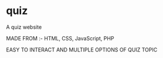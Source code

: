 # quiz
A quiz website


MADE FROM :-
HTML, CSS, JavaScript, PHP


EASY TO INTERACT AND MULTIPLE OPTIONS OF QUIZ TOPIC
